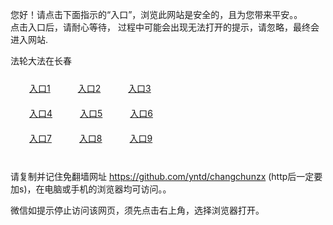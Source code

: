 您好！请点击下面指示的“入口”，浏览此网站是安全的，且为您带来平安。。 <br/>
点击入口后，请耐心等待， 过程中可能会出现无法打开的提示，请忽略，最终会进入网站. </br>

法轮大法在长春<br/>
<div style="padding:10px"><a style="margin:20px" target="_blank" href="https://d319rknyz24vuq.cloudfront.net/2Qpsp?shlcjeay" id="ccLink1" rel="nofollow">入口1</a> <a target="_blank" style="margin:20px" href="https://d1wghgtz5paxm9.cloudfront.net/2Qpsp?uisjwelm" id="ccLink2" rel="nofollow">入口2</a> <a style="margin:20px" target="_blank" href="https://dg83kzrm8syjl.cloudfront.net/2Qpsp?augbgcpz" id="ccLink3" rel="nofollow">入口3</a></div>

<div style="padding:10px" ><a style="margin:20px" target="_blank" href="https://d319rknyz24vuq.cloudfront.net/2Qpsp?shlcjeay" id="ccLink4" rel="nofollow">入口4</a> <a style="margin:20px" href="https://d1wghgtz5paxm9.cloudfront.net/2Qpsp?uisjwelm" target="_blank" id="ccLink5" rel="nofollow">入口5</a> <a style="margin:20px" href="https://dg83kzrm8syjl.cloudfront.net/2Qpsp?augbgcpz" target="_blank" id="ccLink6" rel="nofollow">入口6</a></div>

<div style="padding:10px"><a style="margin:20px" target="_blank" href="https://d319rknyz24vuq.cloudfront.net/2Qpsp?shlcjeay" id="ccLink7" rel="nofollow">入口7</a> <a style="margin:20px" href="https://d1wghgtz5paxm9.cloudfront.net/2Qpsp?uisjwelm" target="_blank" id="ccLink8" rel="nofollow">入口8</a> <a style="margin:20px" target="_blank" href="https://dg83kzrm8syjl.cloudfront.net/2Qpsp?augbgcpz" id="ccLink9" rel="nofollow">入口9</a></div>

<br/>



请复制并记住免翻墙网址 https://github.com/yntd/changchunzx (http后一定要加s)，在电脑或手机的浏览器均可访问。。<br/>

微信如提示停止访问该网页，须先点击右上角，选择浏览器打开。
